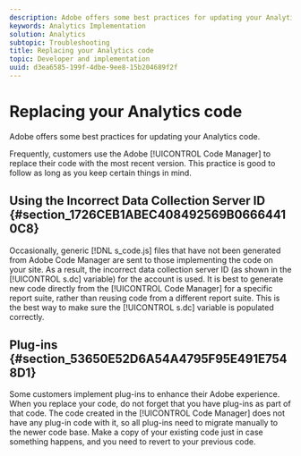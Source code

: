 ```yaml
---
description: Adobe offers some best practices for updating your Analytics code.
keywords: Analytics Implementation
solution: Analytics
subtopic: Troubleshooting
title: Replacing your Analytics code
topic: Developer and implementation
uuid: d3ea6585-199f-4dbe-9ee8-15b204689f2f
---
```


# Replacing your Analytics code

Adobe offers some best practices for updating your Analytics code.

Frequently, customers use the Adobe [!UICONTROL Code Manager] to replace their code with the most recent version. This practice is good to follow as long as you keep certain things in mind.

## Using the Incorrect Data Collection Server ID {#section_1726CEB1ABEC408492569B06664410C8}

Occasionally, generic [!DNL s_code.js] files that have not been generated from Adobe Code Manager are sent to those implementing the code on your site. As a result, the incorrect data collection server ID (as shown in the [!UICONTROL s.dc] variable) for the account is used. It is best to generate new code directly from the [!UICONTROL Code Manager] for a specific report suite, rather than reusing code from a different report suite. This is the best way to make sure the [!UICONTROL s.dc] variable is populated correctly.

## Plug-ins {#section_53650E52D6A54A4795F95E491E7548D1}

Some customers implement plug-ins to enhance their Adobe experience. When you replace your code, do not forget that you have plug-ins as part of that code. The code created in the [!UICONTROL Code Manager] does not have any plug-in code with it, so all plug-ins need to migrate manually to the newer code base. Make a copy of your existing code just in case something happens, and you need to revert to your previous code.
